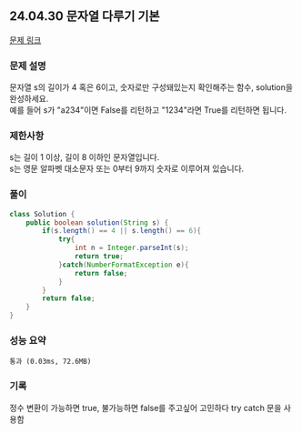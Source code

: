 ## 24.04.30 문자열 다루기 기본
[문제 링크](https://school.programmers.co.kr/learn/courses/30/lessons/12918)

### 문제 설명
문자열 s의 길이가 4 혹은 6이고, 숫자로만 구성돼있는지 확인해주는 함수, solution을 완성하세요.  
예를 들어 s가 "a234"이면 False를 리턴하고 "1234"라면 True를 리턴하면 됩니다.  

### 제한사항
s는 길이 1 이상, 길이 8 이하인 문자열입니다.  
s는 영문 알파벳 대소문자 또는 0부터 9까지 숫자로 이루어져 있습니다.  

### 풀이

```java
class Solution {
    public boolean solution(String s) {
        if(s.length() == 4 || s.length() == 6){
            try{
                int n = Integer.parseInt(s);
                return true;
            }catch(NumberFormatException e){
                return false;
            }
        }
        return false;
    }
}
```

### 성능 요약
	통과 (0.03ms, 72.6MB)

### 기록
정수 변환이 가능하면 true, 불가능하면 false를 주고싶어 고민하다 try catch 문을 사용함
